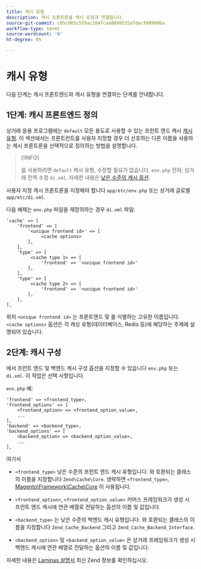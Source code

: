 ```yaml
---
title: 캐시 유형
description: 캐시 프론트론을 캐시 유형과 연결합니다.
source-git-commit: c65c065c5f9ac2847caa8898535afdacf089006a
workflow-type: tm+mt
source-wordcount: '0'
ht-degree: 0%

---
```


# 캐시 유형

다음 단계는 캐시 프론트렌드와 캐시 유형을 연결하는 단계를 안내합니다.

## 1단계: 캐시 프론트엔드 정의

상거래 응용 프로그램에는 `default` 모든 용도로 사용할 수 있는 프런트 엔드 캐시 [캐시 유형](../cli/manage-cache.md#clean-and-flush-cache-types). 이 섹션에서는 프론트런트를 사용자 지정할 경우 더 선호하는 다른 이름을 사용하는 캐시 프론트론을 선택적으로 정의하는 방법을 설명합니다.

>[!INFO]
>
>를 사용하려면 `default` 캐시 유형, 수정할 필요가 없습니다. `env.php` 전혀; 상거래 전역 수정 `di.xml`. 자세한 내용은 [낮은 수준의 캐시 옵션](cache-options.md).

사용자 지정 캐시 프론트론을 지정해야 합니다 `app/etc/env.php` 또는 상거래 글로벌 `app/etc/di.xml`.

다음 예제는 `env.php` 파일을 재정의하는 경우 `di.xml` 파일:

```php?start_inline=1
'cache' => [
    'frontend' => [
        '<unique frontend id>' => [
             <cache options>
        ],
    ],
    'type' => [
         <cache type 1> => [
             'frontend' => '<unique frontend id>'
        ],
    ],
    'type' => [
         <cache type 2> => [
             'frontend' => '<unique frontend id>'
        ],
    ],
],
```

위치 `<unique frontend id>` 는 프론트엔드 및 를 식별하는 고유한 이름입니다. `<cache options>` 옵션은 각 캐싱 유형(데이터베이스, Redis 등)에 해당하는 주제에 설명되어 있습니다.

## 2단계: 캐시 구성

에서 프런트 엔드 및 백엔드 캐시 구성 옵션을 지정할 수 있습니다 `env.php` 또는 `di.xml`. 이 작업은 선택 사항입니다.

`env.php` 예:

```php?start_inline=1
'frontend' => <frontend_type>,
'frontend_options' => [
    <frontend_option> => <frontend_option_value>,
    ...
],
'backend' => <backend_type>,
'backend_options' => [
    <backend_option> => <backend_option_value>,
    ...
],
```

여기서

- `<frontend_type>` 낮은 수준의 프런트 엔드 캐시 유형입니다. 와 호환되는 클래스의 이름을 지정합니다 `Zend\Cache\Core`.
생략하면 `<frontend_type>`, [Magento\Framework\Cache\Core](https://github.com/magento/magento2/blob/2.4/lib/internal/Magento/Framework/Cache/Core.php) 이 사용됩니다.

- `<frontend_option>`, `<frontend_option_value>` 커머스 프레임워크가 생성 시 프런트 엔드 캐시에 연관 배열로 전달하는 옵션의 이름 및 값입니다.
- `<backend_type>` 는 낮은 수준의 백엔드 캐시 유형입니다. 와 호환되는 클래스의 이름을 지정합니다 `Zend_Cache_Backend` 그리고 `Zend_Cache_Backend_Interface`.
- `<backend_option>` 및 `<backend_option_value>` 은 상거래 프레임워크가 생성 시 백엔드 캐시에 연관 배열로 전달하는 옵션의 이름 및 값입니다.

자세한 내용은 [Laminas 설명서](https://docs.laminas.dev/) 최신 Zend 정보를 확인하십시오.
